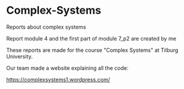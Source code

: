 # Complex-Systems
Reports about complex systems

Report module 4 and the first part of module 7_p2 are created by me

These reports are made for the course "Complex Systems" at Tilburg University.

Our team made a website explaining all the code:

https://complexsystems1.wordpress.com/
